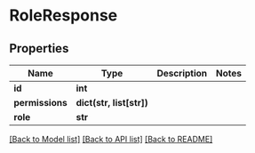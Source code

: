 # RoleResponse

## Properties
Name | Type | Description | Notes
------------ | ------------- | ------------- | -------------
**id** | **int** |  | 
**permissions** | **dict(str, list[str])** |  | 
**role** | **str** |  | 

[[Back to Model list]](../README.md#documentation-for-models) [[Back to API list]](../README.md#documentation-for-api-endpoints) [[Back to README]](../README.md)

